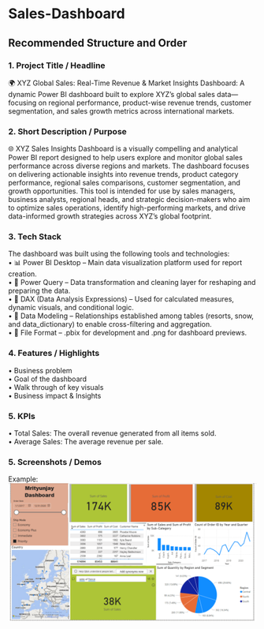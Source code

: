 # Sales-Dashboard
## Recommended Structure and Order
### 1.	Project Title / Headline
🌍 XYZ Global Sales: Real-Time Revenue & Market Insights Dashboard: 
A dynamic Power BI dashboard built to explore XYZ’s global sales data—focusing on regional performance, product-wise revenue trends, customer segmentation, and sales growth metrics across international markets.

### 2.	Short Description / Purpose
🌐 XYZ Sales Insights Dashboard is a visually compelling and analytical Power BI report designed to help users explore and monitor global sales performance across diverse regions and markets. The dashboard focuses on delivering actionable insights into revenue trends, product category performance, regional sales comparisons, customer segmentation, and growth opportunities.
This tool is intended for use by sales managers, business analysts, regional heads, and strategic decision-makers who aim to optimize sales operations, identify high-performing markets, and drive data-informed growth strategies across XYZ’s global footprint.

### 3.	Tech Stack
The dashboard was built using the following tools and technologies:<br>
•	📊 Power BI Desktop – Main data visualization platform used for report creation.<br>
•	📂 Power Query – Data transformation and cleaning layer for reshaping and preparing the data.<br>
•	🧠 DAX (Data Analysis Expressions) – Used for calculated measures, dynamic visuals, and conditional logic.<br>
•	📝 Data Modeling – Relationships established among tables (resorts, snow, and data_dictionary) to enable cross-filtering and aggregation.<br>
•	📁 File Format – .pbix for development and .png for dashboard previews.

### 4.	Features / Highlights
•	Business problem<br>
•	Goal of the dashboard<br>
•	Walk through of key visuals<br>
•	Business impact & Insights<br>

### 5.	KPIs
•	Total Sales: The overall revenue generated from all items sold.<br>
•	Average Sales: The average revenue per sale.<br>

### 5.	Screenshots / Demos
Example: ![Dashboard Preview](https://github.com/Mrityunjay154/Sales/blob/main/Picture%20of%20Dashboard.png)
